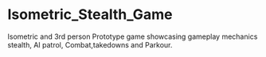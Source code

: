 # Isometric_Stealth_Game
Isometric and 3rd person Prototype game showcasing gameplay mechanics stealth, AI patrol, Combat,takedowns and Parkour.
